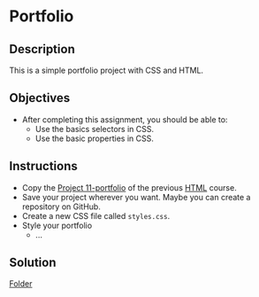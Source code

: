 # Portfolio

## Description

This is a simple portfolio project with CSS and HTML.

## Objectives

- After completing this assignment, you should be able to:
  - Use the basics selectors in CSS.
  - Use the basic properties in CSS.

## Instructions

- Copy the [Project 11-portfolio](https://github.com/ArmandoDev/html/projects/11-portfolio) of the previous [HTML](https://github.com/ArmandoDev/html) course.
- Save your project wherever you want. Maybe you can create a repository on GitHub.
- Create a new CSS file called `styles.css`.
- Style your portfolio
  - ...

## Solution

[Folder](./)
